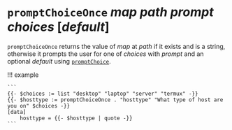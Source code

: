 # `promptChoiceOnce` *map* *path* *prompt* *choices* [*default*]

`promptChoiceOnce` returns the value of *map* at *path* if it exists and is a
string, otherwise it prompts the user for one of *choices* with *prompt* and an
optional *default* using [`promptChoice`][pc].

!!! example

    ```
    {{- $choices := list "desktop" "laptop" "server" "termux" -}}
    {{- $hosttype := promptChoiceOnce . "hosttype" "What type of host are you on" $choices -}}
    [data]
        hosttype = {{- $hosttype | quote -}}
    ```

[pc]: /reference/templates/init-functions/promptChoice.md
